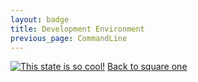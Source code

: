 ```yaml
---
layout: badge
title: Development Environment
previous_page: CommandLine
---
```

[![This state is so cool!]({{site.author.badge}})]({{site.baseurl}}/)
[Back to square one](../index.md)